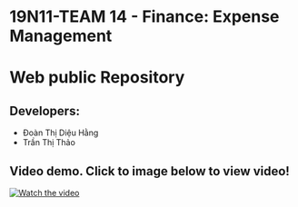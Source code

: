 # 19N11-TEAM 14 - Finance: Expense Management
# Web public Repository

## Developers:
- Đoàn Thị Diệu Hằng
- Trần Thị Thảo

## Video demo. Click to image below to view video!

[![Watch the video](https://user-images.githubusercontent.com/80674526/207223806-adff78a9-a434-4c0a-9d2a-1313f0ab1e4d.png)](https://www.youtube.com/watch?v=32fBnt84G-U)
